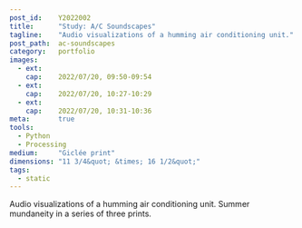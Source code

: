 ```yaml
---
post_id:    Y2022002
title:      "Study: A/C Soundscapes"
tagline:    "Audio visualizations of a humming air conditioning unit."
post_path:  ac-soundscapes
category:   portfolio
images:
  - ext:    
    cap:    2022/07/20, 09:50-09:54
  - ext:    
    cap:    2022/07/20, 10:27-10:29
  - ext:    
    cap:    2022/07/20, 10:31-10:36
meta:       true
tools:
  - Python
  - Processing
medium:     "Giclée print"
dimensions: "11 3/4&quot; &times; 16 1/2&quot;"
tags:
  - static
---
```

Audio visualizations of a humming air conditioning unit. Summer mundaneity in a series of three prints.